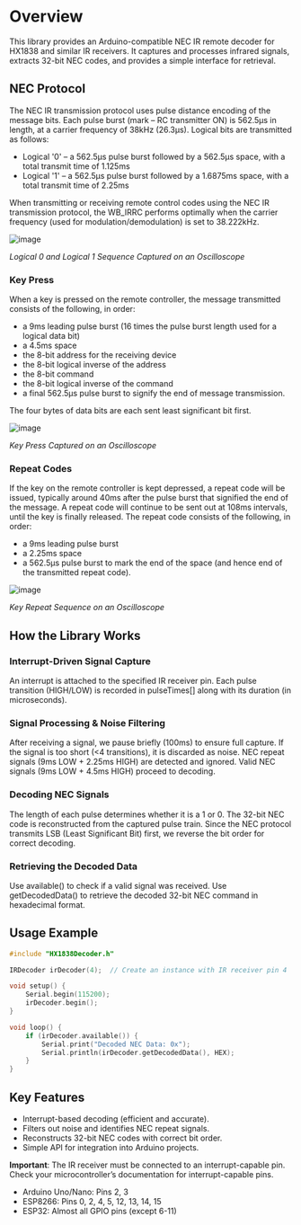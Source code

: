# Overview

This library provides an Arduino-compatible NEC IR remote decoder for HX1838 and similar IR receivers. It captures and processes infrared signals, extracts 32-bit NEC codes, and provides a simple interface for retrieval.

## NEC Protocol

The NEC IR transmission protocol uses pulse distance encoding of the message bits. Each pulse burst (mark – RC transmitter ON) is 562.5µs in length, at a carrier frequency of 38kHz (26.3µs). Logical bits are transmitted as follows: 

- Logical '0' – a 562.5µs pulse burst followed by a 562.5µs space, with a total transmit time of 1.125ms
- Logical '1' – a 562.5µs pulse burst followed by a 1.6875ms space, with a total transmit time of 2.25ms

When transmitting or receiving remote control codes using the NEC IR transmission protocol, the WB_IRRC performs optimally when the carrier frequency (used for modulation/demodulation) is set to 38.222kHz.


![image](https://github.com/user-attachments/assets/2194b772-ae63-45f3-abe9-25d183b078f0)

_Logical 0 and Logical 1 Sequence Captured on an Oscilloscope_

### Key Press

When a key is pressed on the remote controller, the message transmitted consists of the following, in order:

- a 9ms leading pulse burst (16 times the pulse burst length used for a logical data bit)
- a 4.5ms space
- the 8-bit address for the receiving device
- the 8-bit logical inverse of the address
- the 8-bit command
- the 8-bit logical inverse of the command
- a final 562.5µs pulse burst to signify the end of message transmission.

The four bytes of data bits are each sent least significant bit first.  

![image](https://github.com/user-attachments/assets/25b6e279-3dec-4f91-be2a-9b2d16449fdf)

_Key Press Captured on an Oscilloscope_

### Repeat Codes

If the key on the remote controller is kept depressed, a repeat code will be issued, typically around 40ms after the pulse burst that signified the end of the message. A repeat code will continue to be sent out at 108ms intervals, until the key is finally released. The repeat code consists of the following, in order:

- a 9ms leading pulse burst
- a 2.25ms space
- a 562.5µs pulse burst to mark the end of the space (and hence end of the transmitted repeat code).

![image](https://github.com/user-attachments/assets/21b733ec-a690-4374-aaa3-f16c91d5ce22)

_Key Repeat Sequence on an Oscilloscope_

## How the Library Works


### Interrupt-Driven Signal Capture

An interrupt is attached to the specified IR receiver pin. Each pulse transition (HIGH/LOW) is recorded in pulseTimes[] along with its duration (in microseconds).

### Signal Processing & Noise Filtering

After receiving a signal, we pause briefly (100ms) to ensure full capture. If the signal is too short (<4 transitions), it is discarded as noise. NEC repeat signals (9ms LOW + 2.25ms HIGH) are detected and ignored. Valid NEC signals (9ms LOW + 4.5ms HIGH) proceed to decoding.

### Decoding NEC Signals

The length of each pulse determines whether it is a 1 or 0. The 32-bit NEC code is reconstructed from the captured pulse train. Since the NEC protocol transmits LSB (Least Significant Bit) first, we reverse the bit order for correct decoding.

### Retrieving the Decoded Data

Use available() to check if a valid signal was received. Use getDecodedData() to retrieve the decoded 32-bit NEC command in hexadecimal format.

## Usage Example

```cpp
#include "HX1838Decoder.h"

IRDecoder irDecoder(4);  // Create an instance with IR receiver pin 4

void setup() {
    Serial.begin(115200);
    irDecoder.begin();
}

void loop() {
    if (irDecoder.available()) {
        Serial.print("Decoded NEC Data: 0x");
        Serial.println(irDecoder.getDecodedData(), HEX);
    }
}
```

## Key Features

- Interrupt-based decoding (efficient and accurate).
- Filters out noise and identifies NEC repeat signals.
- Reconstructs 32-bit NEC codes with correct bit order.
- Simple API for integration into Arduino projects.


__Important__: The IR receiver must be connected to an interrupt-capable pin. Check your microcontroller’s documentation for interrupt-capable pins.

- Arduino Uno/Nano: Pins 2, 3
- ESP8266: Pins 0, 2, 4, 5, 12, 13, 14, 15
- ESP32: Almost all GPIO pins (except 6-11)

